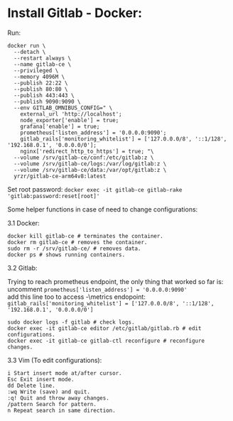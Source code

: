 # Install Gitlab - Docker:

Run:
```
docker run \
  --detach \
  --restart always \
  --name gitlab-ce \
  --privileged \
  --memory 4096M \
  --publish 22:22 \
  --publish 80:80 \
  --publish 443:443 \
  --publish 9090:9090 \
  --env GITLAB_OMNIBUS_CONFIG=" \
    external_url 'http://localhost';
    node_exporter['enable'] = true;
    grafana['enable'] = true;
    prometheus['listen_address'] = '0.0.0.0:9090';
    gitlab_rails['monitoring_whitelist'] = ['127.0.0.0/8', '::1/128', '192.168.0.1', '0.0.0.0/0'];
    nginx['redirect_http_to_https'] = true; "\
  --volume /srv/gitlab-ce/conf:/etc/gitlab:z \
  --volume /srv/gitlab-ce/logs:/var/log/gitlab:z \
  --volume /srv/gitlab-ce/data:/var/opt/gitlab:z \
  yrzr/gitlab-ce-arm64v8:latest
```
Set root password:
```docker exec -it gitlab-ce gitlab-rake 'gitlab:password:reset[root]'```

Some helper functions in case of need to change configurations:   

3.1 Docker:
```
docker kill gitlab-ce # terminates the container.
docker rm gitlab-ce # removes the container.
sudo rm -r /srv/gitlab-ce/ # removes data.
docker ps # shows running containers.
```
3.2 Gitlab:

Trying to reach prometheus endpoint, the only thing that worked so far is:   
uncomment `prometheus['listen_address'] = '0.0.0.0:9090'`  
add this line too to access \-\metrics endopoint: `gitlab_rails['monitoring_whitelist'] = ['127.0.0.0/8', '::1/128', '192.168.0.1', '0.0.0.0/0']`  


```
sudo docker logs -f gitlab # check logs.
docker exec -it gitlab-ce editor /etc/gitlab/gitlab.rb # edit configurations.
docker exec -it gitlab-ce gitlab-ctl reconfigure # reconfigure changes.
```
3.3 Vim (To edit configurations):
```
i Start insert mode at/after cursor.
Esc Exit insert mode.
dd Delete line.
:wq Write (save) and quit.
:q! Quit and throw away changes.
/pattern Search for pattern.
n Repeat search in same direction.
```
